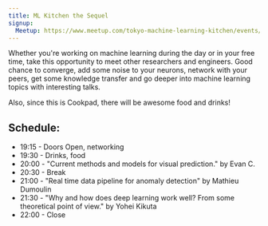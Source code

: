 ```yaml
---
title: ML Kitchen the Sequel
signup:
  Meetup: https://www.meetup.com/tokyo-machine-learning-kitchen/events/238314092/
---
```


Whether you're working on machine learning during the day or in your free time, take this opportunity to meet other researchers and engineers. Good chance to converge, add some noise to your neurons, network with your peers, get some knowledge transfer and go deeper into machine learning topics with interesting talks.

Also, since this is Cookpad, there will be awesome food and drinks!

## Schedule:

- 19:15 - Doors Open, networking
- 19:30 - Drinks, food
- 20:00 - "Current methods and models for visual prediction." by Evan C.
- 20:30 - Break
- 21:00 - "Real time data pipeline for anomaly detection" by Mathieu Dumoulin
- 21:30 - "Why and how does deep learning work well? From some theoretical point of view." by Yohei Kikuta
- 22:00 - Close
